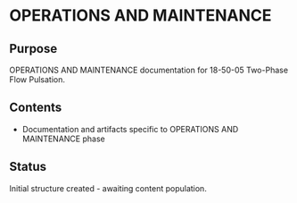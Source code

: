 # OPERATIONS AND MAINTENANCE

## Purpose
OPERATIONS AND MAINTENANCE documentation for 18-50-05 Two-Phase Flow Pulsation.

## Contents
- Documentation and artifacts specific to OPERATIONS AND MAINTENANCE phase

## Status
Initial structure created - awaiting content population.
